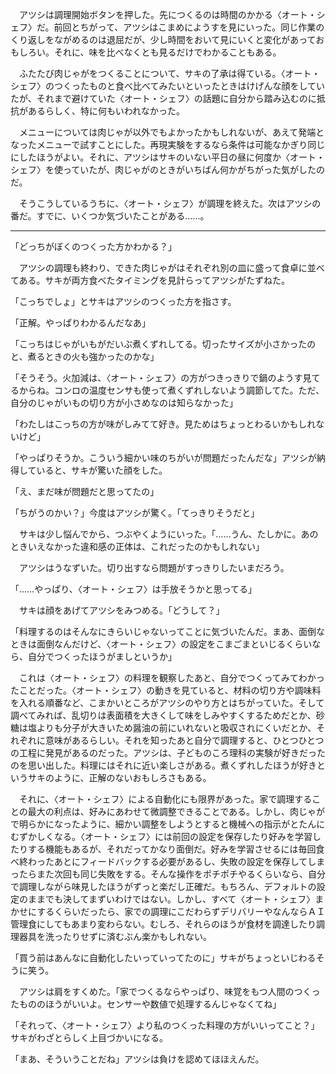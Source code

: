 　アツシは調理開始ボタンを押した。先につくるのは時間のかかる〈オート・シェフ〉だ。前回とちがって、アツシはこまめにようすを見にいった。同じ作業のくり返しをながめるのは退屈だが、少し時間をおいて見にいくと変化があっておもしろい。それに、味を比べなくとも見るだけでわかることもある。

　ふたたび肉じゃがをつくることについて、サキの了承は得ている。〈オート・シェフ〉のつくったものと食べ比べてみたいといったときはけげんな顔をしていたが、それまで避けていた〈オート・シェフ〉の話題に自分から踏み込むのに抵抗があるらしく、特に何もいわれなかった。

　メニューについては肉じゃが以外でもよかったかもしれないが、あえて発端となったメニューで試すことにした。再現実験をするなら条件は可能なかぎり同じにしたほうがよい。それに、アツシはサキのいない平日の昼に何度か〈オート・シェフ〉を使っていたが、肉じゃがのときがいちばん何かがちがった気がしたのだ。

　そうこうしているうちに、〈オート・シェフ〉が調理を終えた。次はアツシの番だ。すでに、いくつか気づいたことがある……。

---

「どっちがぼくのつくった方かわかる？」

　アツシの調理も終わり、できた肉じゃがはそれぞれ別の皿に盛って食卓に並べてある。サキが両方食べたタイミングを見計らってアツシがたずねた。

「こっちでしょ」とサキはアツシのつくった方を指さす。

「正解。やっぱりわかるんだなあ」

「こっちはじゃがいもがだいぶ煮くずれしてる。切ったサイズが小さかったのと、煮るときの火も強かったのかな」

「そうそう。火加減は、〈オート・シェフ〉の方がつきっきりで鍋のようす見てるからね。コンロの温度センサも使って煮くずれしないよう調節してた。ただ、自分のじゃがいもの切り方が小さめなのは知らなかった」

「わたしはこっちの方が味がしみてて好き。見ためはちょっとわるいかもしれないけど」

「やっぱりそうか。こういう細かい味のちがいが問題だったんだな」アツシが納得していると、サキが驚いた顔をした。

「え、まだ味が問題だと思ってたの」

「ちがうのかい？」今度はアツシが驚く。「てっきりそうだと」

　サキは少し悩んでから、つぶやくようにいった。「……うん、たしかに。あのときいえなかった違和感の正体は、これだったのかもしれない」

　アツシはうなずいた。切り出すなら問題がすっきりしたいまだろう。

「……やっぱり、〈オート・シェフ〉は手放そうかと思ってる」

　サキは顔をあげてアツシをみつめる。「どうして？」

「料理するのはそんなにきらいじゃないってことに気づいたんだ。まあ、面倒なときは面倒なんだけど、〈オート・シェフ〉の設定をこまごまといじるくらいなら、自分でつくったほうがましというか」

　これは〈オート・シェフ〉の料理を観察したあと、自分でつくってみてわかったことだった。〈オート・シェフ〉の動きを見ていると、材料の切り方や調味料を入れる順番など、こまかいところがアツシのやり方とはちがっていた。そして調べてみれば、乱切りは表面積を大きくして味をしみやすくするためだとか、砂糖は塩よりも分子が大きいため醤油の前にいれないと吸収されにくいだとか、それぞれに意味があるらしい。それを知ったあと自分で調理すると、ひとつひとつの工程に発見があるのだった。アツシは、子どものころ理科の実験が好きだったのを思い出した。料理にはそれに近い楽しさがある。煮くずれしたほうが好きというサキのように、正解のないおもしろさもある。

　それに、〈オート・シェフ〉による自動化にも限界があった。家で調理することの最大の利点は、好みにあわせて微調整できることである。しかし、肉じゃがで明らかになったように、細かい調整をしようとすると機械への指示がとたんにむずかしくなる。〈オート・シェフ〉には前回の設定を保存したり好みを学習したりする機能もあるが、それだってかなり面倒だ。好みを学習させるには毎回食べ終わったあとにフィードバックする必要があるし、失敗の設定を保存してしまったらまた次回も同じ失敗をする。そんな操作をポチポチやるくらいなら、自分で調理しながら味見したほうがずっと楽だし正確だ。もちろん、デフォルトの設定のままでも決してまずいわけではない。しかし、すべて〈オート・シェフ〉まかせにするくらいだったら、家での調理にこだわらずデリバリーやなんならＡＩ管理食にしてもあまり変わらない。むしろ、それらのほうが食材を調達したり調理器具を洗ったりせずに済むぶん楽かもしれない。

「買う前はあんなに自動化したいっていってたのに」サキがちょっといじわるそうに笑う。

　アツシは肩をすくめた。「家でつくるならやっぱり、味覚をもつ人間のつくったもののほうがいいよ。センサーや数値で処理するんじゃなくてね」

「それって、〈オート・シェフ〉より私のつくった料理の方がいいってこと？」サキがわざとらしく上目づかいになる。

「まあ、そういうことだね」アツシは負けを認めてほほえんだ。

